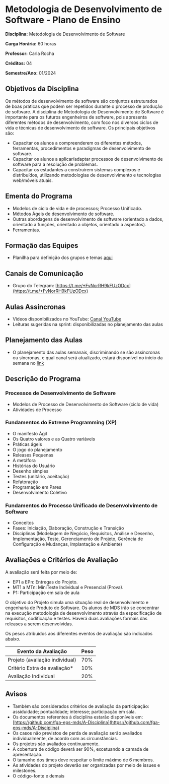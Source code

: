 # Metodologia de Desenvolvimento de Software - Plano de Ensino

**Disciplina:** Metodologia de Desenvolvimento de Software

**Carga Horária:** 60 horas

**Professor:** Carla Rocha

**Créditos:** 04

**Semestre/Ano:** 01/2024

## Objetivos da Disciplina

Os métodos de desenvolvimento de software são conjuntos estruturados de boas práticas que podem ser repetidos durante o processo de produção de software. A disciplina de Metodologia de Desenvolvimento de Software é importante para os futuros engenheiros de software, pois apresenta diferentes métodos de desenvolvimento, com foco nos diversos ciclos de vida e técnicas de desenvolvimento de software. Os principais objetivos são:

- Capacitar os alunos a compreenderem os diferentes métodos, ferramentas, procedimentos e paradigmas de desenvolvimento de software.
- Capacitar os alunos a aplicar/adaptar processos de desenvolvimento de software para a resolução de problemas.
- Capacitar os estudantes a construírem sistemas complexos e distribuídos, utilizando metodologias de desenvolvimento e tecnologias web/móveis atuais.

## Ementa do Programa

- Modelos de ciclo de vida e de processos; Processo Unificado.
- Métodos Ágeis de desenvolvimento de software.
- Outras abordagens de desenvolvimento de software (orientado a dados, orientado a funções, orientado a objetos, orientado a aspectos).
- Ferramentas.

## Formação das Equipes

- Planilha para definição dos grupos e temas [aqui](https://docs.google.com/spreadsheets/d/1fRMzKqWOm9cWzEYJPDdl3-wLvvhfoE60wIrCY3PINW0/edit?usp=sharing)

## Canais de Comunicação

- Grupo do Telegram: [https://t.me/+FvNorRH9kFUzODcx](https://t.me/+FvNorRH9kFUzODcx)

## Aulas Assíncronas

- Vídeos disponibilizados no YouTube: [Canal YouTube](https://www.youtube.com/channel/UC_VXpS5GIL8NdJNkwNeAorw/videos?view_as=subscriber)
- Leituras sugeridas na sprint: disponibilizadas no planejamento das aulas

## Planejamento das Aulas

- O planejamento das aulas semanais, discriminando se são assíncronas ou síncronas, e qual canal será atualizado, estará disponível no início da semana no [link](https://docs.google.com/document/d/1CI8ty75dFyb9xw1olZELF7zkANb_POgEidcXgrMdviw/edit?usp=sharing)

## Descrição do Programa

### Processos de Desenvolvimento de Software

- Modelos de Processo de Desenvolvimento de Software (ciclo de vida)
- Atividades de Processo

### Fundamentos do Extreme Programming (XP)

- O manifesto Ágil
- Os Quatro valores e as Quatro variáveis
- Práticas ágeis
- O jogo do planejamento
- Releases Pequenas
- A metáfora
- Histórias do Usuário
- Desenho simples
- Testes (unitário, aceitação)
- Refatoração
- Programação em Pares
- Desenvolvimento Coletivo

### Fundamentos do Processo Unificado de Desenvolvimento de Software

- Conceitos
- Fases: Iniciação, Elaboração, Construção e Transição
- Disciplinas (Modelagem de Negócio, Requisitos, Análise e Desenho, Implementação, Teste, Gerenciamento de Projeto, Gerência de Configuração e Mudanças, Implantação e Ambiente)

## Avaliações e Critérios de Avaliação

A avaliação será feita por meio de:

- EP1 a EPn: Entregas do Projeto.
- MT1 a MTn: MiniTeste Individual e Presencial (Prova).
- P1: Participação em sala de aula

O objetivo do Projeto simula uma situação real de desenvolvimento e engenharia de Produto de Software. Os alunos de MDS irão se concentrar na execução metodologia de desenvolvimento através da especificação de requisitos, codificação e testes. Haverá duas avaliações formais das releases a serem desenvolvidas.

Os pesos atribuídos aos diferentes eventos de avaliação são indicados abaixo.

| Evento da Avaliação | Peso |
| ------ | ------ |
| Projeto (avaliação individual) | 70% |
| Critério Extra de avaliação* | 10% |
| Avaliação Individual | 20% |

## Avisos

- Também são considerados critérios de avaliação da participação: assiduidade; pontualidade; interesse; participação em sala.
- Os documentos referentes à disciplina estarão disponíveis em: [https://github.com/fga-eps-mds/A-Disciplina](https://github.com/fga-eps-mds/A-Disciplina)
- Os casos não previstos de perda de avaliação serão avaliados individualmente, de acordo com as circunstâncias.
- Os projetos são avaliados continuamente.
- A cobertura de código deverá ser 90%, excetuando a camada de apresentação.
- O tamanho dos times deve respeitar o limite máximo de 6 membros.
- As atividades do projeto deverão ser organizadas por meio de issues e milestones.
- O código-fonte e demais